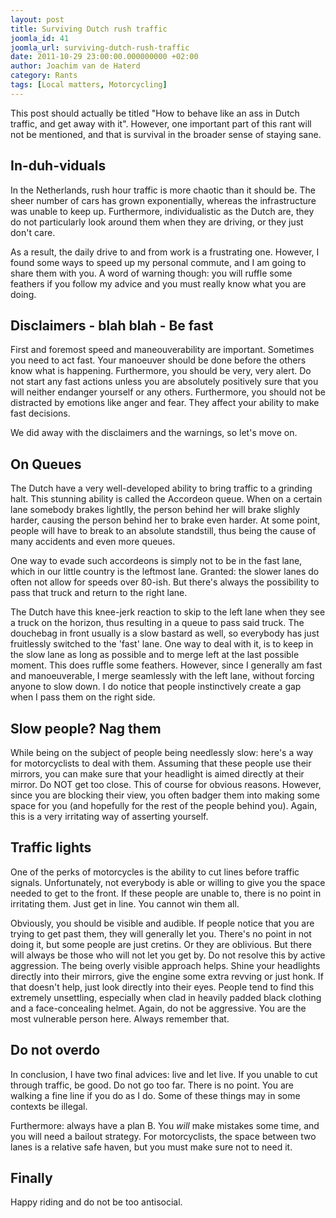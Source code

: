 ```yaml
---
layout: post
title: Surviving Dutch rush traffic
joomla_id: 41
joomla_url: surviving-dutch-rush-traffic
date: 2011-10-29 23:00:00.000000000 +02:00
author: Joachim van de Haterd
category: Rants
tags: [Local matters, Motorcycling]
---
```

This post should actually be titled "How to behave like an ass in Dutch traffic, and get away with it". However, one important part of this rant will not be mentioned, and that is survival in the broader sense of staying sane.

## In-duh-viduals

In the Netherlands, rush hour traffic is more chaotic than it should be. The sheer number of cars has grown exponentially, whereas the infrastructure was unable to keep up. Furthermore, individualistic as the Dutch are, they do not particularly look around them when they are driving, or they just don't care.

As a result, the daily drive to and from work is a frustrating one. However, I found some ways to speed up my personal commute, and I am going to share them with you. A word of warning though: you will ruffle some feathers if you follow my advice and you must really know what you are doing.

## Disclaimers - blah blah - Be fast

First and foremost speed and maneouverability are important. Sometimes you need to act fast. Your manoeuver should be done before the others know what is happening. Furthermore, you should be very, very alert. Do not start any fast actions unless you are absolutely positively sure that you will neither endanger yourself or any others. Furthermore, you should not be distracted by emotions like anger and fear. They affect your ability to make fast decisions.

We did away with the disclaimers and the warnings, so let's move on.

## On Queues

The Dutch have a very well-developed ability to bring traffic to a grinding halt. This stunning ability is called the Accordeon queue. When on a certain lane somebody brakes lightlly, the person behind her will brake slighly harder, causing the person behind her to brake even harder. At some point, people will have to break to an absolute standstill, thus being the cause of many accidents and even more queues.

One way to evade such accordeons is simply not to be in the fast lane, which in our little country is the leftmost lane. Granted: the slower lanes do often not allow for speeds over 80-ish. But there's always the possibility to pass that truck and return to the right lane.

The Dutch have this knee-jerk reaction to skip to the left lane when they see a truck on the horizon, thus resulting in a queue to pass said truck. The douchebag in front usually is a slow bastard as well, so everybody has just fruitlessly switched to the 'fast' lane. One way to deal with it, is to keep in the slow lane as long as possible and to merge left at the last possible moment. This does ruffle some feathers. However, since I generally am fast and manoeuverable, I merge seamlessly with the left lane, without forcing anyone to slow down. I do notice that people instinctively create a gap when I pass them on the right side.

## Slow people? Nag them

While being on the subject of people being needlessly slow: here's a way for motorcyclists to deal with them. Assuming that these people use their mirrors, you can make sure that your headlight is aimed directly at their mirror. Do NOT get too close. This of course for obvious reasons. However, since you are blocking their view, you often badger them into making some space for you (and hopefully for the rest of the people behind you). Again, this is a very irritating way of asserting yourself.

## Traffic lights

One of the perks of motorcycles is the ability to cut lines before traffic signals. Unfortunately, not everybody is able or willing to give you the space needed to get to the front. If these people are unable to, there is no point in irritating them. Just get in line. You cannot win them all.

Obviously, you should be visible and audible. If people notice that you are trying to get past them, they will generally let you. There's no point in not doing it, but some people are just cretins. Or they are oblivious. But there will always be those who will not let you get by. Do not resolve this by active aggression. The being overly visible approach helps. Shine your headlights directly into their mirrors, give the engine some extra revving or just honk. If that doesn't help, just look directly into their eyes. People tend to find this extremely unsettling, especially when clad in heavily padded black clothing and a face-concealing helmet. Again, do not be aggressive. You are the most vulnerable person here. Always remember that.

## Do not overdo

In conclusion, I have two final advices: live and let live. If you unable to cut through traffic, be good. Do not go too far. There is no point. You are walking a fine line if you do as I do. Some of these things may in some contexts be illegal.

Furthermore: always have a plan B. You *will* make mistakes some time, and you will need a bailout strategy. For motorcyclists, the space between two lanes is a relative safe haven, but you must make sure not to need it.

## Finally

Happy riding and do not be too antisocial.
